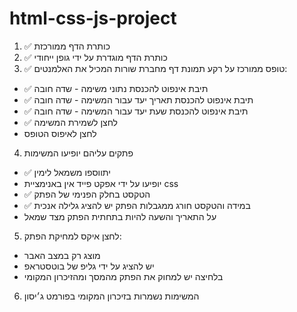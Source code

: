 # html-css-js-project

1. ✅ כותרת הדף ממורכזת
2. ✅ כותרת הדף מוגדרת על ידי גופן ייחודי
3. ✅ טופס ממורכז על רקע תמונת דף מחברת שורות המכיל את האלמנטים:
* ✅ תיבת אינפוט להכנסת נתוני משימה - שדה חובה
* ✅ תיבת אינפוט להכנסת תאריך יעד עבור המשימה - שדה חובה
* ✅ תיבת אינפוט להכנסת שעת יעד עבור המשימה - שדה חובה
* ✅ לחצן לשמירת המשימה
* לחצן לאיפוס הטופס
4. פתקים עליהם יופיעו המשימות
* ✅ יתווספו משמאל לימין
* יופיעו על ידי אפקט פייד אין באנימציית css
* ✅ הטקסט בחלק הפנימי של הפתק
* ✅ במידה והטקסט חורג ממגבלות הפתק יש להציג גלילה אנכית
* על התאריך והשעה להיות בתחתית הפתק מצד שמאל
5. לחצן איקס למחיקת הפתק:
* מוצג רק במצב האבר
* יש להציג על ידי גליפ של בוטסטראפ
* בלחיצה יש למחוק את הפתק מהמסך ומהזיכרון המקומי
6. המשימות נשמרות בזיכרון המקומי בפורמט ג׳יסון